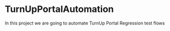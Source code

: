 # TurnUpPortalAutomation
In this project we are going to automate TurnUp Portal Regression test flows
